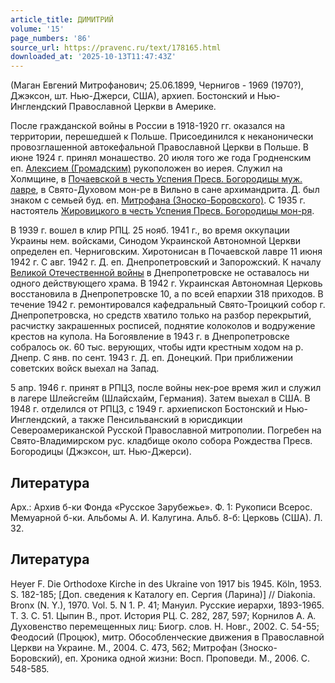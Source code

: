 ```yaml
---
article_title: ДИМИТРИЙ
volume: '15'
page_numbers: '86'
source_url: https://pravenc.ru/text/178165.html
downloaded_at: '2025-10-13T11:47:43Z'
---
```


(Маган Евгений Митрофанович; 25.06.1899, Чернигов - 1969 (1970?), Джэксон, шт. Нью-Джерси, США), архиеп. Бостонский и Нью-Инглендский Православной Церкви в Америке.

После гражданской войны в России в 1918-1920 гг. оказался на территории, перешедшей к Польше. Присоединился к неканонически провозглашенной автокефальной Православной Церкви в Польше. В июне 1924 г. принял монашество. 20 июля того же года Гродненским еп. [Алексием (Громадским)](<https://pravenc.ru/text/Алексием (Громадским).html>) рукоположен во иерея. Служил на Холмщине, в [Почаевской в честь Успения Пресв. Богородицы муж. лавре](<https://pravenc.ru/text/Почаевской в честь Успения Пресв  Богородицы муж  лавре.html>), в Свято-Духовом мон-ре в Вильно в сане архимандрита. Д. был знаком с семьей буд. еп. [Митрофана (Зноско-Боровского)](<https://pravenc.ru/text/Митрофана (Зноско-Боровского).html>). С 1935 г. настоятель [Жировицкого в честь Успения Пресв. Богородицы мон-ря](<https://pravenc.ru/text/Жировицкого в честь Успения Пресв  Богородицы мон-ря.html>).

В 1939 г. вошел в клир РПЦ. 25 нояб. 1941 г., во время оккупации Украины нем. войсками, Синодом Украинской Автономной Церкви определен еп. Черниговским. Хиротонисан в Почаевской лавре 11 июня 1942 г. С авг. 1942 г. Д. еп. Днепропетровский и Запорожский. К началу [Великой Отечественной войны](<https://pravenc.ru/text/Великой Отечественной войны.html>) в Днепропетровске не оставалось ни одного действующего храма. В 1942 г. Украинская Автономная Церковь восстановила в Днепропетровске 10, а по всей епархии 318 приходов. В течение 1942 г. ремонтировался кафедральный Свято-Троицкий собор г. Днепропетровска, но средств хватило только на разбор перекрытий, расчистку закрашенных росписей, поднятие колоколов и водружение крестов на купола. На Богоявление в 1943 г. в Днепропетровске собралось ок. 60 тыс. верующих, чтобы идти крестным ходом на р. Днепр. С янв. по сент. 1943 г. Д. еп. Донецкий. При приближении советских войск выехал на Запад.

5 апр. 1946 г. принят в РПЦЗ, после войны нек-рое время жил и служил в лагере Шлейсгейм (Шлайсхайм, Германия). Затем выехал в США. В 1948 г. отделился от РПЦЗ, с 1949 г. архиепископ Бостонский и Нью-Инглендский, а также Пенсильванский в юрисдикции Североамериканской Русской Православной митрополии. Погребен на Свято-Владимирском рус. кладбище около собора Рождества Пресв. Богородицы (Джэксон, шт. Нью-Джерси).

## Литература

Арх.: Архив б-ки Фонда «Русское Зарубежье». Ф. 1: Рукописи Всерос. Мемуарной б-ки. Альбомы А. И. Калугина. Альб. 8-б: Церковь (США). Л. 32.

## Литература

Heyer F. Die Оrthodoxe Kirche in des Ukraine von 1917 bis 1945. Köln, 1953. S. 182-185; [Доп. сведения к Каталогу еп. Сергия (Ларина)] // Diakonia. Bronx (N. Y.), 1970. Vol. 5. N 1. P. 41; Мануил. Русские иерархи, 1893-1965. Т. 3. С. 51. Цыпин В., прот. История РЦ. С. 282, 287, 597; Корнилов А. А. Духовенство перемещенных лиц: Биогр. слов. Н. Новг., 2002. С. 54-55; Феодосий (Процюк), митр. Обособленческие движения в Православной Церкви на Украине. М., 2004. С. 473, 562; Митрофан (Зноско-Боровский), еп. Хроника одной жизни: Восп. Проповеди. М., 2006. С. 548-585.
